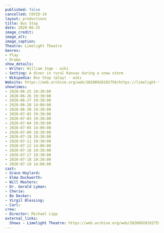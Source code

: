 ```yaml
---
published: false
cancelled: COVID-19
layout: productions
title: Bus Stop
date: 2020-06-25
image_credit:
image_alt:
image_caption:
Theatre: Limelight Theatre
Genres: 
- Play
- Drama
show_details:
- Writer: William Inge - wiki
- Setting: A diner in rural Kansas during a snow storm
- Wikipedia: Bus Stop (play) - wiki
Website: https://web.archive.org/web/20200928192759/https://limelight-theatre.org/shows/
showtimes:
- 2020-06-25 19:30:00
- 2020-06-26 19:30:00
- 2020-06-27 19:30:00
- 2020-06-28 14:00:00
- 2020-06-30 19:30:00
- 2020-07-02 19:30:00
- 2020-07-03 19:30:00
- 2020-07-04 19:30:00
- 2020-07-05 14:00:00
- 2020-07-09 19:30:00
- 2020-07-10 19:30:00
- 2020-07-11 19:30:00
- 2020-07-12 14:00:00
- 2020-07-16 19:30:00
- 2020-07-17 19:30:00
- 2020-07-18 19:30:00
- 2020-07-19 14:00:00
cast:
- Grace Hoylard:
- Elma Duckworth:
- Will Masters:
- Dr. Gerald Lyman:
- Cherie:
- Bo Decker:
- Virgil Blessing:
- Carl:
crew:
- Director: Michael Lipp
external_links:
  Shows - Limelight Theatre: https://web.archive.org/web/20200928192759/https://limelight-theatre.org/shows/
---
```

  